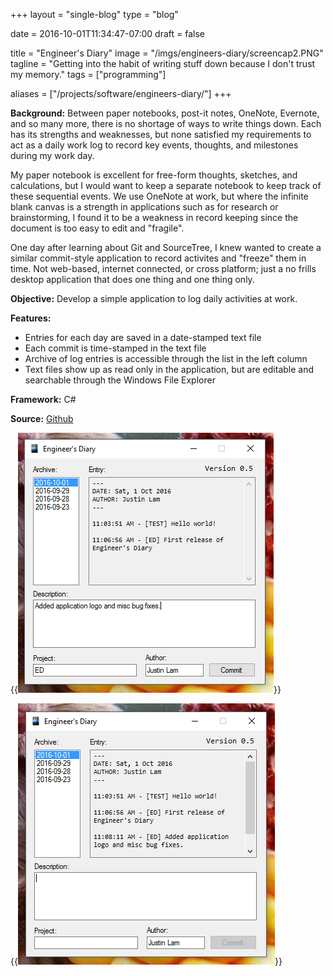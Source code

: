+++
layout =    "single-blog"
type =      "blog"

date =      2016-10-01T11:34:47-07:00
draft =     false

title =     "Engineer's Diary"
image =     "/imgs/engineers-diary/screencap2.PNG"
tagline =   "Getting into the habit of writing stuff down because I don't trust my memory."
tags =      ["programming"]

aliases =   ["/projects/software/engineers-diary/"]
+++

__Background:__ Between paper notebooks, post-it notes, OneNote, Evernote, and so many more, there is no shortage of ways to write things down. Each has its strengths and weaknesses, but none satisfied my requirements to act as a daily work log to record key events, thoughts, and milestones during my work day.

My paper notebook is excellent for free-form thoughts, sketches, and calculations, but I would want to keep a separate notebook to keep track of these sequential events. We use OneNote at work, but where the infinite blank canvas is a strength in applications such as for research or brainstorming, I found it to be a weakness in record keeping since the document is too easy to edit and "fragile".

One day after learning about Git and SourceTree, I knew wanted to create a similar commit-style application to record activites and "freeze" them in time. Not web-based, internet connected, or cross platform; just a no frills desktop application that does one thing and one thing only.

__Objective:__ Develop a simple application to log daily activities at work.

__Features:__

+ Entries for each day are saved in a date-stamped text file
+ Each commit is time-stamped in the text file
+ Archive of log entries is accessible through the list in the left column
+ Text files show up as read only in the application, but are editable and searchable through the Windows File Explorer

__Framework:__ C#

__Source:__ [Github](https://github.com/justinmklam/engineers-diary)

{{<img caption="Screencap of the Engineer's Diary. Write in the 'Description' and 'Project' text boxes, then press 'Commit' when complete."
src="/imgs/engineers-diary/screencap2.PNG" >}}

{{<img caption="After the 'Commit' button is pressed, the entry is written or appended to a text file and displayed on screen."
src="/imgs/engineers-diary/screencap3.PNG" >}}

